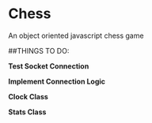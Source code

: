 # Chess
An object oriented javascript chess game

##THINGS TO DO:

**Test Socket Connection**

**Implement Connection Logic**

**Clock Class**

**Stats Class**


